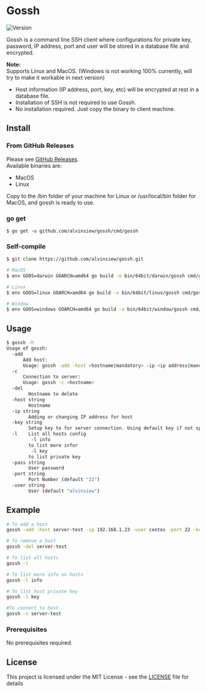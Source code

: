 # Gossh

![Version](https://img.shields.io/github/release/alvinsiew/gossh.svg?style=flat)

Gossh is a command line SSH client where configurations for private key, password, IP address, port and user will be stored in a database file and encrypted.

**Note:**<br/>
Supports Linux and MacOS. (Windows is not working 100% currently, will try to make it workable in next version)

* Host information (IP address, port, key, etc) will be encrypted at rest in a database file.
* Installation of SSH is not required to use Gossh.
* No installation required. Just copy the binary to client machine.

## Install

### From GitHub Releases

Please see [GitHub Releases](https://github.com/alvinsiew/gossh/releases).<br/>
Available binaries are:
* MacOS
* Linux

Copy to the /bin folder of your machine for Linux or /usr/local/bin folder for MacOS, and gossh is ready to use.

### go get

`$ go get -u github.com/alvinsiew/gossh/cmd/gossh`

### Self-compile

```bash
$ git clone https://github.com/alvinsiew/gossh.git

# MacOS
$ env GOOS=darwin GOARCH=amd64 go build -o bin/64bit/darwin/gossh cmd/gossh/main.go

# Linux
$ env GOOS=linux GOARCH=amd64 go build -o bin/64bit/linux/gossh cmd/gossh/main.go

# Window
$ env GOOS=windows GOARCH=amd64 go build -o bin/64bit/window/gossh cmd/gossh/main.go
```

## Usage

```bash
$ gossh -h
Usage of gossh:
  -add
      Add host:
      Usage: gossh -add -host <hostname|mandatory> -ip <ip address|mandatory> -user <userid|non-mandatory> -port <ssh port|non-mandatory> -key <private key|non-mandatory>
  -c
      Connection to server:
      Usage: gossh -c <hostname>
  -del
    	Hostname to delete
  -host string
    	Hostname
  -ip string
    	Adding or changing IP address for host
  -key string
    	Setup key to for server connection. Using default key if not specific. (default "nokey")
  -l	List all hosts config
    	 -l info
    	to list more infor
    	 -l key
    	to list private key
  -pass string
    	User password
  -port string
    	Port Number (default "22")
  -user string
    	User (default "alvinsiew")
```

## Example

```bash
# To add a host
gossh -add -host server-test -ip 192.168.1.23 -user centos -port 22 -key /home/hello/id_rsa

# To remove a host
gossh -del server-test

# To list all hosts
gossh -l

# To list more info on hosts
gossh -l info

# To list host private key
gossh -l key

#To connect to host
gossh -c server-test
```

### Prerequisites

No prerequisites required.

## License

This project is licensed under the MIT License - see the [LICENSE](LICENSE) file for details

